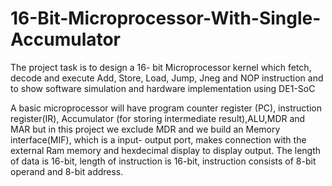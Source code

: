# 16-Bit-Microprocessor-With-Single-Accumulator


The project task is to design a 16- bit Microprocessor kernel which fetch, decode and execute
Add, Store, Load, Jump, Jneg and NOP instruction and to show software simulation and hardware implementation using DE1-SoC


A basic microprocessor will have program counter register (PC), instruction register(IR), Accumulator (for storing intermediate result),ALU,MDR and MAR but in this project we exclude
MDR and we build an Memory interface(MIF), which is a input- output port, makes connection
with the external Ram memory and hexdecimal display to display output. The length of data
is 16-bit, length of instruction is 16-bit, instruction consists of 8-bit operand and 8-bit address.
